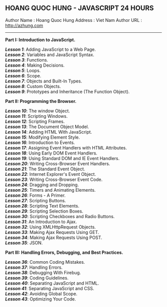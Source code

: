 HOANG QUOC HUNG - JAVASCRIPT 24 HOURS
------------------------

Author Name : Hoang Quoc Hung
Address : Viet Nam
Author URL : http://azhung.com

------------------------
<strong>Part I: Introduction to JavaScript.</strong>

  <em><strong>Lesson 1</strong></em>: Adding JavaScript to a Web Page.<br/>
  <em><strong>Lesson 2</strong></em>: Variables and JavaScript Syntax.<br/>
  <em><strong>Lesson 3</strong></em>: Functions.<br/>
  <em><strong>Lesson 4</strong></em>: Making Decisions.<br/>
  <em><strong>Lesson 5</strong></em>: Loops.<br/>
  <em><strong>Lesson 6</strong></em>: Scope.<br/>
  <em><strong>Lesson 7</strong></em>: Objects and Built-In Types.<br/>
  <em><strong>Lesson 8</strong></em>: Custom Objects.<br/>
  <em><strong>Lesson 9</strong></em>: Prototypes and Inheritance (The Function Object).<br/>

<strong>Part II: Programming the Browser.</strong>

  <em><strong>Lesson 10</strong></em>: The window Object.<br/>
  <em><strong>Lesson 11</strong></em>: Scripting Windows.<br/>
  <em><strong>Lesson 12</strong></em>: Scripting Frames.<br/>
  <em><strong>Lesson 13</strong></em>: The Document Object Model.<br/>
  <em><strong>Lesson 14</strong></em>: Adding HTML With JavaScript.<br/>
  <em><strong>Lesson 15</strong></em>: Modifying Element Style.<br/>
  <em><strong>Lesson 16</strong></em>: Introduction to Events.<br/>
  <em><strong>Lesson 17</strong></em>: Assigning Event Handlers with HTML Attributes.<br/>
  <em><strong>Lesson 18</strong></em>: Using Early DOM Event Handlers.<br/>
  <em><strong>Lesson 19</strong></em>: Using Standard DOM and IE Event Handlers.<br/>
  <em><strong>Lesson 20</strong></em>: Writing Cross-Browser Event Handlers.<br/>
  <em><strong>Lesson 21</strong></em>: The Standard Event Object.<br/>
  <em><strong>Lesson 22</strong></em>: Internet Explorer's Event Object.<br/>
  <em><strong>Lesson 23</strong></em>: Writing Cross-Browser Event Code.<br/>
  <em><strong>Lesson 24</strong></em>: Dragging and Dropping.<br/>
  <em><strong>Lesson 25</strong></em>: Timers and Animating Elements.<br/>
  <em><strong>Lesson 26</strong></em>: Forms - A Primer.<br/>
  <em><strong>Lesson 27</strong></em>: Scripting Buttons.<br/>
  <em><strong>Lesson 28</strong></em>: Scripting Text Elements.<br/>
  <em><strong>Lesson 29</strong></em>: Scripting Selection Boxes.<br/>
  <em><strong>Lesson 30</strong></em>: Scripting Checkboxes and Radio Buttons.<br/>
  <em><strong>Lesson 31</strong></em>: An Introduction to Ajax.<br/>
  <em><strong>Lesson 32</strong></em>: Using XMLHttpRequest Objects.<br/>
  <em><strong>Lesson 33</strong></em>: Making Ajax Requests Using GET.<br/>
  <em><strong>Lesson 34</strong></em>: Making Ajax Requests Using POST.<br/>
  <em><strong>Lesson 35</strong></em>: JSON.<br/>

<strong>Part III: Handling Errors, Debugging, and Best Practices.</strong>

  <em><strong>Lesson 36</strong></em>: Common Coding Mistakes.<br/>
  <em><strong>Lesson 37</strong></em>: Handling Errors.<br/>
  <em><strong>Lesson 38</strong></em>: Debugging With Firebug.<br/>
  <em><strong>Lesson 39</strong></em>: Coding Guidelines.<br/>
  <em><strong>Lesson 40</strong></em>: Separating JavaScript and HTML.<br/>
  <em><strong>Lesson 41</strong></em>: Separating JavaScript and CSS.<br/>
  <em><strong>Lesson 42</strong></em>: Avoiding Global Scope.<br/>
  <em><strong>Lesson 43</strong></em>: Optimizing Your Code.<br/>
